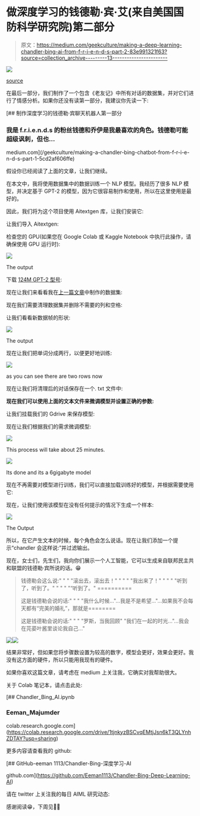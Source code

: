 # 做深度学习的钱德勒·宾·艾(来自美国国防科学研究院)第二部分

> 原文：<https://medium.com/geekculture/making-a-deep-learning-chandler-bing-ai-from-f-r-i-e-n-d-s-part-2-83e991321f63?source=collection_archive---------13----------------------->

![](img/04093374ae4e6cb14d6eaf48d961e299.png)

[source](https://www.sportskeeda.com/pop-culture/chandler-bing-s-growth-how-friends-character-went-just-funny-guy-father-two)

在最后一部分，我们制作了一个包含《老友记》中所有对话的数据集，并对它们进行了情感分析。如果你还没有读第一部分，我建议你先读一下:

[](/geekculture/making-a-chandler-bing-chatbot-from-f-r-i-e-n-d-s-part-1-5cd2af606ffe) [## 制作深度学习的钱德勒·宾聊天机器人第一部分

### 我是 f.r.i.e.n.d.s 的粉丝钱德和乔伊是我最喜欢的角色。钱德勒可能超级讽刺，但也…

medium.com](/geekculture/making-a-chandler-bing-chatbot-from-f-r-i-e-n-d-s-part-1-5cd2af606ffe) 

假设你已经阅读了上面的文章，让我们继续。

在本文中，我将使用数据集中的数据训练一个 NLP 模型。我经历了很多 NLP 模型，并决定基于 GPT-2 的模型，因为它很容易制作和使用，所以在这里使用是最好的。

因此，我们将为这个项目使用 Aitextgen 库，让我们安装它:

让我们导入 Aitextgen:

检查您的 GPU(如果您在 Google Colab 或 Kaggle Notebook 中执行此操作，请确保使用 GPU 运行时):

![](img/20b4ea1c4e661e33ddb42748c7bf7117.png)

The output

下载 [124M GPT-2 型号](https://huggingface.co/gpt2):

现在让我们来看看我在[上一篇文章](/geekculture/making-a-chandler-bing-chatbot-from-f-r-i-e-n-d-s-part-1-5cd2af606ffe)中制作的数据集:

现在我们需要清理数据集并删除不需要的列和空格:

让我们看看新数据帧的形状:

![](img/541f76d595e02dd9bb9e2fcb42f1ede5.png)

The output

现在让我们把单词分成两行，以便更好地训练:

![](img/a5b82cebd8bc3f66659e3b835ef1ae26.png)

as you can see there are two rows now

现在让我们将清理后的对话保存在一个. txt 文件中:

**现在我们可以使用上面的文本文件来微调模型并设置正确的参数:**

让我们挂载我们的 Gdrive 来保存模型:

现在让我们根据我们的需求微调模型:

![](img/c549f17de5b1873ec8d1ea461027534a.png)

This process will take about 25 minutes.

![](img/f8b4615b81d7d45a6fa5ea7f7c5230ad.png)

Its done and its a 6gigabyte model

现在不再需要对模型进行训练，我们可以直接加载训练好的模型，并根据需要使用它:

现在，让我们使用该模型在没有任何提示的情况下生成一个样本:

![](img/ff687598b6d66280f363b6c7e827fafb.png)

The Output

所以，在它产生文本的时候，每个角色会怎么说话。现在让我们添加一个提示“chandler 会这样说:”并过滤输出。

现在，女士们，先生们，我向你们展示一个人工智能，它可以生成来自联邦民主共和联盟的钱德勒·宾所说的话。😁

> 钱德勒会这么说:" " " "滚出去，滚出去！" " " " "我出来了！" " " " "听到了，听到了。" " " " "“听到了。" ==========
> 
> 这是钱德勒会说的话:" " " "我什么时候…"…我是不是希望…"…如果我不会每天都有“完美的婚礼”，那就是========
> 
> 这是钱德勒会说的话:" " " "罗斯，当我回顾" "我们在一起的时光…"…我会在芫荽叶酱里谈论我自己…"

![](img/54003f0a37f0349d3512ba99ab637b1f.png)![](img/756e7a38b6e7356eb35ee6875967d16f.png)

结果非常好，但如果您将步骤数设置为较高的数字，模型会更好，效果会更好。我没有这方面的硬件，所以只能用我现有的硬件。

如果你喜欢这篇文章，请考虑在 medium 上关注我，它确实对我帮助很大。

关于 Colab 笔记本，请点击此处:

[](https://colab.research.google.com/drive/1tjnkyzBSCvqEMtjJsn6kT3QLYnhZDTAY?usp=sharing) [## Chandler_Bing_AI.ipynb

### Eeman_Majumder

colab.research.google.com](https://colab.research.google.com/drive/1tjnkyzBSCvqEMtjJsn6kT3QLYnhZDTAY?usp=sharing) 

更多内容请查看我的 github:

[](https://github.com/Eeman1113/Chandler-Bing-Deep-Learning-AI) [## GitHub-eeman 1113/Chandler-Bing-深度学习-AI

github.com](https://github.com/Eeman1113/Chandler-Bing-Deep-Learning-AI) 

请在 twitter 上关注我的每日 AIML 研究动态:

感谢阅读😁，下周见👋🏼